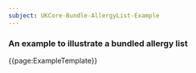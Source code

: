 ```yaml
---
subject: UKCore-Bundle-AllergyList-Example
---
```


### An example to illustrate a bundled allergy list 

{{page:ExampleTemplate}}